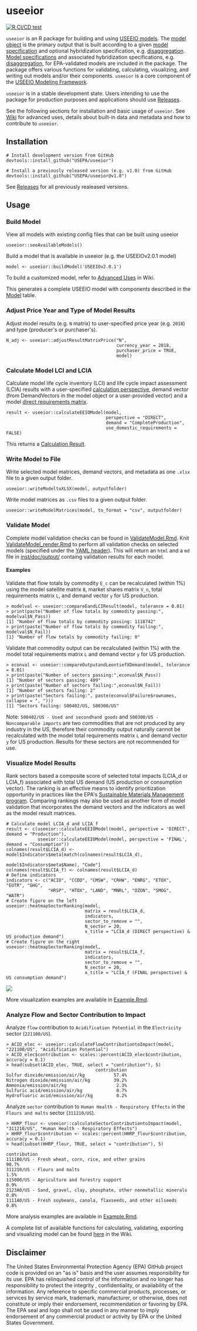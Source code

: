 # useeior
[![R CI/CD test](https://github.com/USEPA/useeior/actions/workflows/R-CMD-check.yaml/badge.svg)](https://github.com/USEPA/useeior/actions/workflows/R-CMD-check.yaml)

`useeior` is an R package for building and using [USEEIO models](https://www.epa.gov/land-research/us-environmentally-extended-input-output-useeio-models). The [model object](format_specs/Model.md) is the primary output that is built according to a given [model specification](format_specs/ModelSpecification.md) and optional hybridization specification, e.g. [disaggregation](format_specs/DisaggregationAndAggregationSpecification.md). [Model specifications](inst/extdata/modelspecs) and associated hybridization specifications, e.g. [disaggregation](inst/extdata/disaggspecs), for EPA-validated models are included in the package. The package offers various functions for validating, calculating, visualizing, and writing out models and/or their components. `useeior` is a core component of the [USEEIO Modeling Framework](https://github.com/USEPA/useeio).

`useeior` is in a stable development state. Users intending to use the package for production purposes and applications should use [Releases](https://github.com/USEPA/useeior/releases).

See the following sections for installation and basic usage of `useeior`. See [Wiki](https://github.com/USEPA/useeior/wiki) for advanced uses, details about built-in data and metadata and how to contribute to `useeior`.

## Installation

```
# Install development version from GitHub
devtools::install_github("USEPA/useeior")
```

```
# Install a previously released version (e.g. v1.0) from GitHub
devtools::install_github("USEPA/useeior@v1.0")
```

See [Releases](https://github.com/USEPA/useeior/releases) for all previously realeased versions.

## Usage

### Build Model

View all models with existing config files that can be built using useeior

```
useeior::seeAvailableModels()
```

Build a model that is available in useeior (e.g. the USEEIOv2.0.1 model)

```
model <- useeior::buildModel('USEEIOv2.0.1')
```

To build a customized model, refer to [Advanced Uses](https://github.com/USEPA/useeior/wiki/Using-useeior#advanced-uses) in Wiki.

This generates a complete USEEIO model with components described in the [Model](format_specs/Model.md#model) table.

### Adjust Price Year and Type of Model Results

Adjust model results (e.g. `N` matrix) to user-specified price year (e.g. `2018`) and type (producer's or purchaser's).

```
N_adj <- useeior::adjustResultMatrixPrice("N", 
                                          currency_year = 2018,
                                          purchaser_price = TRUE,
                                          model)
```

### Calculate Model LCI and LCIA

Calculate model life cycle inventory (LCI) and life cycle impact assessment (LCIA) results with a user-specified [calculation perspective](format_specs/Calculation.md#calculation-perspectives), demand vector (from DemandVectors in the model object or a user-provided vector) and  a model [direct requirements matrix](format_specs/Model.md#a). 

```
result <- useeior::calculateEEIOModel(model,
                                      perspective = "DIRECT",
                                      demand = "CompleteProduction",
                                      use_domestic_requirements = FALSE)
```

This returns a [Calculation Result](format_specs/Calculation.md#calculation-result). 

### Write Model to File

Write selected model matrices, demand vectors, and metadata as one `.xlsx` file to a given output folder.
```
useeior::writeModeltoXLSX(model, outputfolder)
```

Write model matrices as `.csv` files to a given output folder.
```
useeior::writeModelMatrices(model, to_format = "csv", outputfolder)
```

### Validate Model

Complete model validation checks can be found in [ValidateModel.Rmd](https://github.com/USEPA/useeior/blob/develop/inst/doc/ValidateModel.Rmd). Knit [ValidateModel_render.Rmd](https://github.com/USEPA/useeior/blob/develop/inst/doc/ValidateModel_render.Rmd) to perform all validation checks on selected models (specified under the [YAML header](https://github.com/USEPA/useeior/blob/729ef3ff36aa877cba9c3a3e57ebf180e1dea8e2/inst/doc/ValidateModel_render.Rmd#L5)). This will return an `html` and a `md` file in [inst/doc/output/](https://github.com/USEPA/useeior/tree/develop/inst/doc/output) containg validation results for each model.

#### Examples

Validate that flow totals by commodity `E_c` can be recalculated (within 1%) using the model satellite matrix `B`, market shares matrix `V_n`, total requirements matrix `L`, and demand vector `y` for US production.

```
> modelval <- useeior::compareEandLCIResult(model, tolerance = 0.01)
> print(paste("Number of flow totals by commodity passing:", modelval$N_Pass))
[1] "Number of flow totals by commodity passing: 1118742"
> print(paste("Number of flow totals by commodity failing:", modelval$N_Fail))
[1] "Number of flow totals by commodity failing: 0"
```

Validate that commodity output can be recalculated (within 1%) with the model total requirements matrix `L` and demand vector `y` for US production.

```
> econval <- useeior::compareOutputandLeontiefXDemand(model, tolerance = 0.01)
> print(paste("Number of sectors passing:",econval$N_Pass))
[1] "Number of sectors passing: 409"
> print(paste("Number of sectors failing:",econval$N_Fail))
[1] "Number of sectors failing: 2"
> print(paste("Sectors failing:", paste(econval$Failure$rownames, collapse = ", ")))
[1] "Sectors failing: S00402/US, S00300/US"
```
Note: `S00402/US - Used and secondhand goods` and `S00300/US - Noncomparable imports` are two commodities that are not produced by any industry in the US, therefore their commodity output naturally cannot be recalculated with the model total requirements matrix `L` and demand vector `y` for US production. Results for these sectors are not recommended for use.

### Visualize Model Results

Rank sectors based a composite score of selected total impacts (LCIA_d or LCIA_f) associated with total US demand (US production or consumption vector).
The ranking is an effective means to identify prioritization opportunity in practices like the EPA's [Sustainable Materials Management program](https://www.epa.gov/smm).
Comparing rankings may also be used as another form of model validation that incorporates the demand vectors and the indicators as well as the model result matrices.

```
# Calculate model LCIA_d and LCIA_f
result <- c(useeior::calculateEEIOModel(model, perspective = 'DIRECT', demand = "Production"),
            useeior::calculateEEIOModel(model, perspective = 'FINAL', demand = "Consumption"))
colnames(result$LCIA_d) <- model$Indicators$meta[match(colnames(result$LCIA_d),
                                                       model$Indicators$meta$Name), "Code"]
colnames(result$LCIA_f) <- colnames(result$LCIA_d)
# Define indicators
indicators <- c("ACID", "CCDD", "CMSW", "CRHW", "ENRG", "ETOX", "EUTR", "GHG",
                "HRSP", "HTOX", "LAND", "MNRL", "OZON", "SMOG", "WATR")
# Create figure on the left
useeior::heatmapSectorRanking(model,
                              matrix = result$LCIA_d,
                              indicators,
                              sector_to_remove = "",
                              N_sector = 20,
                              x_title = "LCIA_d (DIRECT perspective) & US production demand")
# Create figure on the right
useeior::heatmapSectorRanking(model,
                              matrix = result$LCIA_f,
                              indicators,
                              sector_to_remove = "",
                              N_sector = 20,
                              x_title = "LCIA_f (FINAL perspective) & US consumption demand")
```

![](https://github.com/USEPA/useeior/blob/develop/inst/img/ranking_direct_prod_final_cons_v2.0.1.png)

More visualization examples are available in [Example.Rmd](https://github.com/USEPA/useeior/blob/develop/inst/doc/Example.Rmd).

### Analyze Flow and Sector Contribution to Impact

Analyze `flow` contribution to `Acidification Potential` in the `Electricity` sector (`221100/US`).

```
> ACID_elec <- useeior::calculateFlowContributiontoImpact(model, "221100/US", "Acidification Potential")
> ACID_elec$contribution <- scales::percent(ACID_elec$contribution, accuracy = 0.1)
> head(subset(ACID_elec, TRUE, select = "contribution"), 5)
                                  contribution
Sulfur dioxide/emission/air/kg           57.4%
Nitrogen dioxide/emission/air/kg         39.2%
Ammonia/emission/air/kg                   2.3%
Sulfuric acid/emission/air/kg             0.7%
Hydrofluoric acid/emission/air/kg         0.2%
```

Analyze `sector` contribution to `Human Health - Respiratory Effects` in the `Flours and malts` sector (`311210/US`).

```
> HHRP_flour <- useeior::calculateSectorContributiontoImpact(model, "311210/US", "Human Health - Respiratory Effects")
> HHRP_flour$contribution <- scales::percent(HHRP_flour$contribution, accuracy = 0.1)
> head(subset(HHRP_flour, TRUE, select = "contribution"), 5)
                                                                      contribution
1111B0/US - Fresh wheat, corn, rice, and other grains                        90.7%
311210/US - Flours and malts                                                  1.5%
115000/US - Agriculture and forestry support                                  0.9%
2123A0/US - Sand, gravel, clay, phosphate, other nonmetallic minerals         0.8%
1111A0/US - Fresh soybeans, canola, flaxseeds, and other oilseeds             0.8%
```

More analysis examples are available in [Example.Rmd](https://github.com/USEPA/useeior/blob/develop/inst/doc/Example.Rmd).

A complete list of available functions for calculating, validating, exporting and visualizing model can be found [here](https://github.com/USEPA/useeior/wiki/Using-useeior#calculate-validate-export-visualize-model) in the Wiki.

## Disclaimer

The United States Environmental Protection Agency (EPA) GitHub project code is provided on an "as is" basis and the user assumes responsibility for its use.  EPA has relinquished control of the information and no longer has responsibility to protect the integrity , confidentiality, or availability of the information.  Any reference to specific commercial products, processes, or services by service mark, trademark, manufacturer, or otherwise, does not constitute or imply their endorsement, recommendation or favoring by EPA.  The EPA seal and logo shall not be used in any manner to imply endorsement of any commercial product or activity by EPA or the United States Government.

